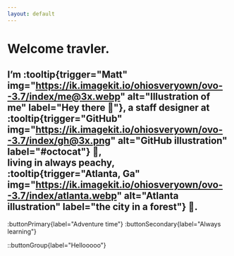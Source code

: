 ```yaml
---
layout: default
---
```


# Welcome travler.

## I’m :tooltip{trigger="Matt" img="https://ik.imagekit.io/ohiosveryown/ovo--3.7/index/me@3x.webp" alt="Illustration of me" label="Hey there 👋"}, a staff designer at :tooltip{trigger="GitHub" img="https://ik.imagekit.io/ohiosveryown/ovo--3.7/index/gh@3x.png" alt="GitHub illustration" label="#octocat"} 🐙, <br>living in always peachy, :tooltip{trigger="Atlanta, Ga" img="https://ik.imagekit.io/ohiosveryown/ovo--3.7/index/atlanta.webp" alt="Atlanta illustration" label="the city in a forest"} 🍑.

:buttonPrimary{label="Adventure time"}
:buttonSecondary{label="Always learning"}

::buttonGroup{label="Hellooooo"}
